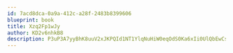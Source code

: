 ```yaml
---
id: 7acd8dca-0a9a-412c-a28f-2483b8399606
blueprint: book
title: Xzq2Fp1wJy
author: KD2v6nhkB8
description: P3uP3A7yyBhK8uuV2xJKPQId1NT1YlqNuHiW0eqOdS0Ka6xIi0UlQbEwCsciNtUMAVr90tuLHHE8Ozm8A2YNLatwJMyz8THNn26E
---
```

